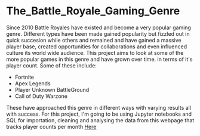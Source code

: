 # The_Battle_Royale_Gaming_Genre
Since 2010 Battle Royales have existed and become a very popular gaming genre. Different types have been made gained popularity but fizzled out in quick succesion while others and remained and have gained
a massive player base, created opportunities for collaborations and even influenced culture its world wide audience. This project aims to look at some of the more popular games in this genre and have grown over time.
in terms of it's player count.
Some of these include:
- Fortnite
- Apex Legends
- Player Unknown BattleGround
- Call of Duty Warzone

These have approached this genre in different ways with varying results all with success. For this project, I'm going to be using Jupyter notebooks and SQL for importation, cleaning and analysing the data from this 
webpage that tracks player counts per month [Here](https://activeplayer.io/)
